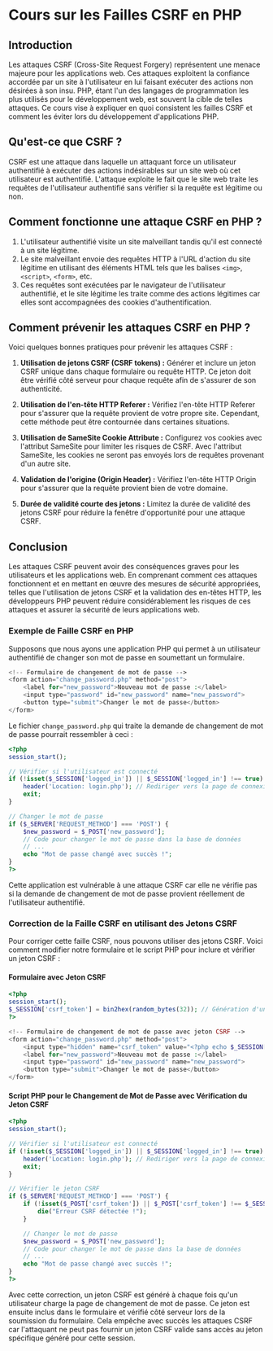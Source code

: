 # Cours sur les Failles CSRF en PHP

## Introduction

Les attaques CSRF (Cross-Site Request Forgery) représentent une menace majeure pour les applications web. Ces attaques exploitent la confiance accordée par un site à l'utilisateur en lui faisant exécuter des actions non désirées à son insu. PHP, étant l'un des langages de programmation les plus utilisés pour le développement web, est souvent la cible de telles attaques. Ce cours vise à expliquer en quoi consistent les failles CSRF et comment les éviter lors du développement d'applications PHP.

## Qu'est-ce que CSRF ?

CSRF est une attaque dans laquelle un attaquant force un utilisateur authentifié à exécuter des actions indésirables sur un site web où cet utilisateur est authentifié. L'attaque exploite le fait que le site web traite les requêtes de l'utilisateur authentifié sans vérifier si la requête est légitime ou non.

## Comment fonctionne une attaque CSRF en PHP ?

1. L'utilisateur authentifié visite un site malveillant tandis qu'il est connecté à un site légitime.
2. Le site malveillant envoie des requêtes HTTP à l'URL d'action du site légitime en utilisant des éléments HTML tels que les balises `<img>`, `<script>`, `<form>`, etc.
3. Ces requêtes sont exécutées par le navigateur de l'utilisateur authentifié, et le site légitime les traite comme des actions légitimes car elles sont accompagnées des cookies d'authentification.

## Comment prévenir les attaques CSRF en PHP ?

Voici quelques bonnes pratiques pour prévenir les attaques CSRF :

1. **Utilisation de jetons CSRF (CSRF tokens) :** Générer et inclure un jeton CSRF unique dans chaque formulaire ou requête HTTP. Ce jeton doit être vérifié côté serveur pour chaque requête afin de s'assurer de son authenticité.

2. **Utilisation de l'en-tête HTTP Referer :** Vérifiez l'en-tête HTTP Referer pour s'assurer que la requête provient de votre propre site. Cependant, cette méthode peut être contournée dans certaines situations.

3. **Utilisation de SameSite Cookie Attribute :** Configurez vos cookies avec l'attribut SameSite pour limiter les risques de CSRF. Avec l'attribut SameSite, les cookies ne seront pas envoyés lors de requêtes provenant d'un autre site.

4. **Validation de l'origine (Origin Header) :** Vérifiez l'en-tête HTTP Origin pour s'assurer que la requête provient bien de votre domaine.

5. **Durée de validité courte des jetons :** Limitez la durée de validité des jetons CSRF pour réduire la fenêtre d'opportunité pour une attaque CSRF.

## Conclusion

Les attaques CSRF peuvent avoir des conséquences graves pour les utilisateurs et les applications web. En comprenant comment ces attaques fonctionnent et en mettant en œuvre des mesures de sécurité appropriées, telles que l'utilisation de jetons CSRF et la validation des en-têtes HTTP, les développeurs PHP peuvent réduire considérablement les risques de ces attaques et assurer la sécurité de leurs applications web.

### Exemple de Faille CSRF en PHP

Supposons que nous ayons une application PHP qui permet à un utilisateur authentifié de changer son mot de passe en soumettant un formulaire.

```php
<!-- Formulaire de changement de mot de passe -->
<form action="change_password.php" method="post">
    <label for="new_password">Nouveau mot de passe :</label>
    <input type="password" id="new_password" name="new_password">
    <button type="submit">Changer le mot de passe</button>
</form>
```

Le fichier `change_password.php` qui traite la demande de changement de mot de passe pourrait ressembler à ceci :

```php
<?php
session_start();

// Vérifier si l'utilisateur est connecté
if (!isset($_SESSION['logged_in']) || $_SESSION['logged_in'] !== true) {
    header('Location: login.php'); // Rediriger vers la page de connexion si non connecté
    exit;
}

// Changer le mot de passe
if ($_SERVER['REQUEST_METHOD'] === 'POST') {
    $new_password = $_POST['new_password'];
    // Code pour changer le mot de passe dans la base de données
    // ...
    echo "Mot de passe changé avec succès !";
}
?>
```

Cette application est vulnérable à une attaque CSRF car elle ne vérifie pas si la demande de changement de mot de passe provient réellement de l'utilisateur authentifié.

### Correction de la Faille CSRF en utilisant des Jetons CSRF

Pour corriger cette faille CSRF, nous pouvons utiliser des jetons CSRF. Voici comment modifier notre formulaire et le script PHP pour inclure et vérifier un jeton CSRF :

#### Formulaire avec Jeton CSRF

```php
<?php
session_start();
$_SESSION['csrf_token'] = bin2hex(random_bytes(32)); // Génération d'un jeton CSRF
?>

<!-- Formulaire de changement de mot de passe avec jeton CSRF -->
<form action="change_password.php" method="post">
    <input type="hidden" name="csrf_token" value="<?php echo $_SESSION['csrf_token']; ?>">
    <label for="new_password">Nouveau mot de passe :</label>
    <input type="password" id="new_password" name="new_password">
    <button type="submit">Changer le mot de passe</button>
</form>
```

#### Script PHP pour le Changement de Mot de Passe avec Vérification du Jeton CSRF

```php
<?php
session_start();

// Vérifier si l'utilisateur est connecté
if (!isset($_SESSION['logged_in']) || $_SESSION['logged_in'] !== true) {
    header('Location: login.php'); // Rediriger vers la page de connexion si non connecté
    exit;
}

// Vérifier le jeton CSRF
if ($_SERVER['REQUEST_METHOD'] === 'POST') {
    if (!isset($_POST['csrf_token']) || $_POST['csrf_token'] !== $_SESSION['csrf_token']) {
        die("Erreur CSRF détectée !");
    }

    // Changer le mot de passe
    $new_password = $_POST['new_password'];
    // Code pour changer le mot de passe dans la base de données
    // ...
    echo "Mot de passe changé avec succès !";
}
?>
```

Avec cette correction, un jeton CSRF est généré à chaque fois qu'un utilisateur charge la page de changement de mot de passe. Ce jeton est ensuite inclus dans le formulaire et vérifié côté serveur lors de la soumission du formulaire. Cela empêche avec succès les attaques CSRF car l'attaquant ne peut pas fournir un jeton CSRF valide sans accès au jeton spécifique généré pour cette session.